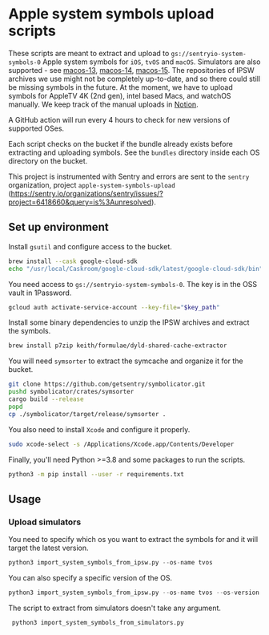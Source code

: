 # Apple system symbols upload scripts

These scripts are meant to extract and upload to `gs://sentryio-system-symbols-0` Apple system symbols for `iOS`, `tvOS` and `macOS`. Simulators are also supported - see [macos-13](https://github.com/actions/virtual-environments/blob/main/images/macos/macos-13-Readme.md#installed-simulators), [macos-14](https://github.com/actions/virtual-environments/blob/main/images/macos/macos-14-Readme.md#installed-simulators), [macos-15](https://github.com/actions/virtual-environments/blob/main/images/macos/macos-15-Readme.md#installed-simulators). The repositories of IPSW archives we use might not be completely up-to-date, and so there could still be missing symbols in the future. At the moment, we have to upload symbols for AppleTV 4K (2nd gen), intel based Macs, and watchOS manually. We keep track of the manual uploads in [Notion](https://www.notion.so/sentry/HOWTO-Upload-Symbols-to-GCS-fe66167e4d124a38a79ccfaf531b0e9e).

A GitHub action will run every 4 hours to check for new versions of supported OSes.

Each script checks on the bucket if the bundle already exists before extracting and uploading symbols. See the `bundles` directory inside each OS directory on the bucket.

This project is instrumented with Sentry and errors are sent to the `sentry` organization, project `apple-system-symbols-upload` (https://sentry.io/organizations/sentry/issues/?project=6418660&query=is%3Aunresolved).

## Set up environment

Install `gsutil` and configure access to the bucket.
```sh
brew install --cask google-cloud-sdk
echo "/usr/local/Caskroom/google-cloud-sdk/latest/google-cloud-sdk/bin" >> $GITHUB_PATH
```
You need access to `gs://sentryio-system-symbols-0`. The key is in the OSS vault in 1Password.
```sh
gcloud auth activate-service-account --key-file="$key_path"
```
Install some binary dependencies to unzip the IPSW archives and extract the symbols.
```sh
brew install p7zip keith/formulae/dyld-shared-cache-extractor
```
You will need `symsorter` to extract the symcache and organize it for the bucket.
```sh
git clone https://github.com/getsentry/symbolicator.git
pushd symbolicator/crates/symsorter
cargo build --release
popd
cp ./symbolicator/target/release/symsorter .
```
You also need to install `Xcode` and configure it properly.
```sh
sudo xcode-select -s /Applications/Xcode.app/Contents/Developer
```
Finally, you'll need Python >=3.8 and some packages to run the scripts.
```sh
python3 -m pip install --user -r requirements.txt
```

## Usage
### Upload simulators
You need to specify which os you want to extract the symbols for and it will target the latest version.
```python
python3 import_system_symbols_from_ipsw.py --os-name tvos
```
You can also specify a specific version of the OS.
```python
python3 import_system_symbols_from_ipsw.py --os-name tvos --os-version 15.3
```
The script to extract from simulators doesn't take any argument.
```python
 python3 import_system_symbols_from_simulators.py
```
